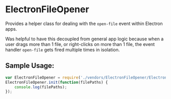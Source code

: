 # ElectronFileOpener
Provides a helper class for dealing with the `open-file` event within Electron apps.

Was helpful to have this decoupled from general app logic because when a user drags more than 1 file, or right-clicks on more than 1 file, the event handler `open-file` gets fired multiple times in isolation.


## Sample Usage:
``` javascript
var ElectronFileOpener = require('./vendors/ElectronFileOpener/ElectronFileOpener.js');
ElectronFileOpener.init(function(filePaths) {
    console.log(filePaths);
});
```
